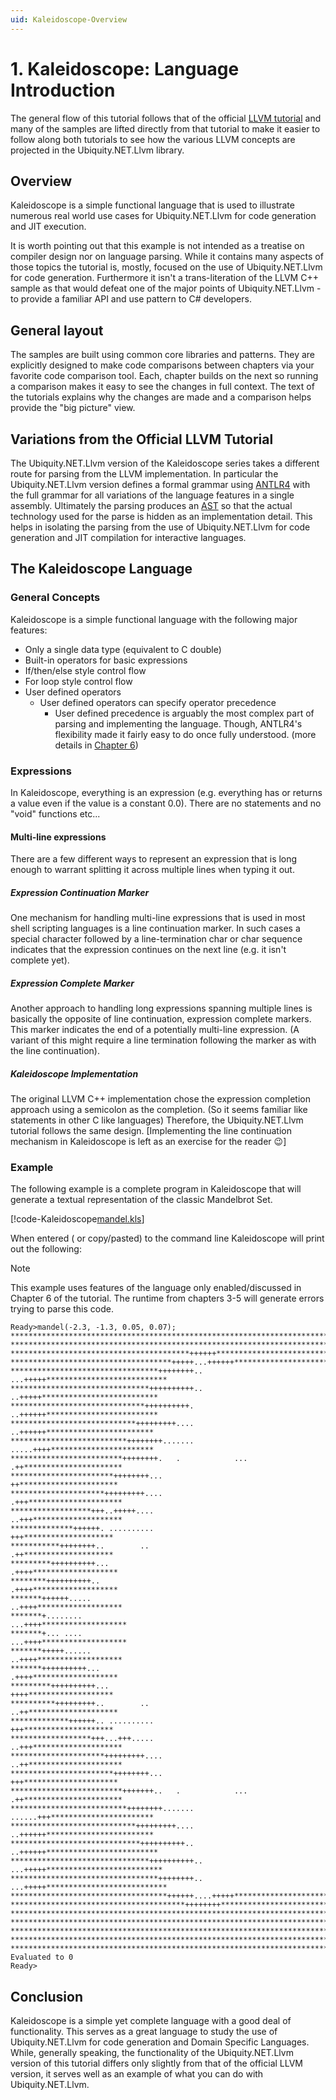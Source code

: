 ```yaml
---
uid: Kaleidoscope-Overview
---
```



# 1. Kaleidoscope: Language Introduction
The general flow of this tutorial follows that of the official
[LLVM tutorial](http://releases.llvm.org/6.0.1/docs/tutorial/LangImpl01.html)
and many of the samples are lifted directly from that tutorial to make it easier to follow
along both tutorials to see how the various LLVM concepts are projected in the Ubiquity.NET.Llvm library.

## Overview
Kaleidoscope is a simple functional language that is used to illustrate numerous real world
use cases for Ubiquity.NET.Llvm for code generation and JIT execution.

It is worth pointing out that this example is not intended as a treatise on compiler design nor
on language parsing. While it contains many aspects of those topics the tutorial is, mostly, focused
on the use of Ubiquity.NET.Llvm for code generation. Furthermore it isn't a trans-literation of the LLVM C++
sample as that would defeat one of the major points of Ubiquity.NET.Llvm - to provide a familiar API and
use pattern to C# developers.

## General layout
The samples are built using common core libraries and patterns. They are explicitly designed to
make code comparisons between chapters via your favorite code comparison tool. Each, chapter builds
on the next so running a comparison makes it easy to see the changes in full context. The text of
the tutorials explains why the changes are made and a comparison helps provide the "big picture"
view.

## Variations from the Official LLVM Tutorial
The Ubiquity.NET.Llvm version of the Kaleidoscope series takes a different route for parsing from the
LLVM implementation. In particular the Ubiquity.NET.Llvm version defines a formal grammar using
[ANTLR4](http://antlr.org) with the full grammar for all variations of the language features in
a single assembly. Ultimately the parsing produces an [AST](xref:Kaleidoscope-AST) so that the actual
technology used for the parse is hidden as an implementation detail. This helps in isolating the parsing
from the use of Ubiquity.NET.Llvm for code generation and JIT compilation for interactive languages.

## The Kaleidoscope Language
### General Concepts
Kaleidoscope is a simple functional language with the following major features:

* Only a single data type (equivalent to C double)
* Built-in operators for basic expressions
* If/then/else style control flow
* For loop style control flow
* User defined operators
  - User defined operators can specify operator precedence
    - User defined precedence is arguably the most complex part of parsing and implementing the language.
      Though, ANTLR4's flexibility made it fairly easy to do once fully understood. (more details in
      [Chapter 6](xref:Kaleidoscope-ch6))

### Expressions
In Kaleidoscope, everything is an expression (e.g. everything has or returns a value even if the value
is a constant 0.0). There are no statements and no "void" functions etc...

#### Multi-line expressions
There are a few different ways to represent an expression that is long enough to warrant splitting it across
multiple lines when typing it out.

##### Expression Continuation Marker
One mechanism for handling multi-line expressions that is used in most shell scripting languages is a line
continuation marker. In such cases a special character followed by a line-termination char or char sequence
indicates that the expression continues on the next line (e.g. it isn't complete yet).

##### Expression Complete Marker
Another approach to handling long expressions spanning multiple lines is basically the opposite of line
continuation, expression complete markers. This marker indicates the end of a potentially multi-line expression. (A variant
of this might require a line termination following the marker as with the line continuation).

##### Kaleidoscope Implementation
The original LLVM C++ implementation chose the expression completion approach using a semicolon as the completion.
(So it seems familiar like statements in other C like languages) Therefore, the Ubiquity.NET.Llvm tutorial follows the same
design. [Implementing the line continuation mechanism in Kaleidoscope is left as an exercise for the reader :wink:]

### Example
The following example is a complete program in Kaleidoscope that will generate a textual representation
of the classic Mandelbrot Set.

[!code-Kaleidoscope[mandel.kls](mandel.kls)]

When entered ( or copy/pasted) to the command line Kaleidoscope will print out the following:
>[!NOTE]
>This example uses features of the language only enabled/discussed in Chapter 6 of the tutorial.
>The runtime from chapters 3-5 will generate errors trying to parse this code.

```shell
Ready>mandel(-2.3, -1.3, 0.05, 0.07);
*******************************************************************************
*******************************************************************************
****************************************++++++*********************************
************************************+++++...++++++*****************************
*********************************++++++++.. ...+++++***************************
*******************************++++++++++..   ..+++++**************************
******************************++++++++++.     ..++++++*************************
****************************+++++++++....      ..++++++************************
**************************++++++++.......      .....++++***********************
*************************++++++++.   .            ... .++**********************
***********************++++++++...                     ++**********************
*********************+++++++++....                    .+++*********************
******************+++..+++++....                      ..+++********************
**************++++++. ..........                        +++********************
***********++++++++..        ..                         .++********************
*********++++++++++...                                 .++++*******************
********++++++++++..                                   .++++*******************
*******++++++.....                                    ..++++*******************
*******+........                                     ...++++*******************
*******+... ....                                     ...++++*******************
*******+++++......                                    ..++++*******************
*******++++++++++...                                   .++++*******************
*********++++++++++...                                  ++++*******************
**********+++++++++..        ..                        ..++********************
*************++++++.. ..........                        +++********************
******************+++...+++.....                      ..+++********************
*********************+++++++++....                    ..++*********************
***********************++++++++...                     +++*********************
*************************+++++++..   .            ... .++**********************
**************************++++++++.......      ......+++***********************
****************************+++++++++....      ..++++++************************
*****************************++++++++++..     ..++++++*************************
*******************************++++++++++..  ...+++++**************************
*********************************++++++++.. ...+++++***************************
***********************************++++++....+++++*****************************
***************************************++++++++********************************
*******************************************************************************
*******************************************************************************
*******************************************************************************
*******************************************************************************
*******************************************************************************
Evaluated to 0
Ready>
```

## Conclusion
Kaleidoscope is a simple yet complete language with a good deal of functionality. This serves as
a great language to study the use of Ubiquity.NET.Llvm for code generation and Domain Specific
Languages. While, generally speaking, the functionality of the Ubiquity.NET.Llvm version of this
tutorial differs only slightly from that of the official LLVM version, it serves well as an example
of what you can do with Ubiquity.NET.Llvm.
